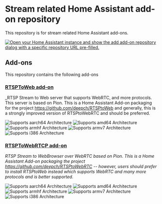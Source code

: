 # Stream related Home Assistant add-on repository

This repository is for stream related Home Assistant add-ons.

[![Open your Home Assistant instance and show the add add-on repository dialog with a specific repository URL
pre-filled.](https://my.home-assistant.io/badges/supervisor_add_addon_repository.svg)](https://my.home-assistant.io/redirect/supervisor_add_addon_repository/?repository_url=https%3A%2F%2Fgithub.com%2Fallenporter%2Fstream-addons)

## Add-ons

This repository contains the following add-ons

### [RTSPToWeb add-on](./rtsp-to-web)

_RTSP Stream to Web server that supports WebRTC, and more protocols. This server is based on Pion. This is a Home Assistant Add-on packaging for the project https://github.com/deepch/RTSPtoWeb and generally, this is a strongly improved version of RTSPtoWebRTC and should be preferred.

![Supports aarch64 Architecture][aarch64-shield]
![Supports amd64 Architecture][amd64-shield]
![Supports armhf Architecture][armhf-shield]
![Supports armv7 Architecture][armv7-shield]
![Supports i386 Architecture][i386-shield]

[aarch64-shield]: https://img.shields.io/badge/aarch64-yes-green.svg
[amd64-shield]: https://img.shields.io/badge/amd64-yes-green.svg
[armhf-shield]: https://img.shields.io/badge/armhf-yes-green.svg
[armv7-shield]: https://img.shields.io/badge/armv7-yes-green.svg
[i386-shield]: https://img.shields.io/badge/i386-yes-green.sv

### [RTSPToWebRTCP add-on](./rtsp-to-webrtc)

_RTSP Stream to WebBrowser over WebRTC based on Pion. This is a Home Assistant Add-on packaging the project https://github.com/deepch/RTSPtoWebRTC -- however, users should prefer to install RTSPtoWeb instead which supports WebRTC and many more protocols and is better supported._

![Supports aarch64 Architecture][aarch64-shield]
![Supports amd64 Architecture][amd64-shield]
![Supports armhf Architecture][armhf-shield]
![Supports armv7 Architecture][armv7-shield]
![Supports i386 Architecture][i386-shield]

[aarch64-shield]: https://img.shields.io/badge/aarch64-yes-green.svg
[amd64-shield]: https://img.shields.io/badge/amd64-yes-green.svg
[armhf-shield]: https://img.shields.io/badge/armhf-yes-green.svg
[armv7-shield]: https://img.shields.io/badge/armv7-yes-green.svg
[i386-shield]: https://img.shields.io/badge/i386-yes-green.svg
